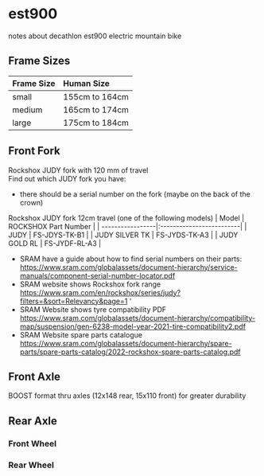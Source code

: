 # est900
notes about decathlon est900 electric mountain bike

## Frame Sizes
| Frame Size    | Human Size     | 
| ------------|:-----------------|
| small       | 155cm to 164cm   | 
| medium      | 165cm to 174cm   |
| large       | 175cm to 184cm   |

## Front Fork
Rockshox JUDY fork with 120 mm of travel <br>
Find out which JUDY fork you have:
- there should be a serial number on the fork (maybe on the back of the crown)

Rockshox JUDY fork 12cm travel (one of the following models)
| Model            | ROCKSHOX Part Number     | 
| -----------------|:-------------------------|
| JUDY             |      FS-JDYS-TK-B1       | 
| JUDY SILVER TK   |      FS-JYDS-TK-A3       |
| JUDY GOLD RL     |      FS-JYDF-RL-A3       |


- SRAM have a guide about how to find serial numbers on their parts: <br>
https://www.sram.com/globalassets/document-hierarchy/service-manuals/component-serial-number-locator.pdf
- SRAM website shows Rockshox fork range <br>
https://www.sram.com/en/rockshox/series/judy?filters=&sort=Relevancy&page=1 '
- SRAM Website shows tyre compatibility PDF <br>
https://www.sram.com/globalassets/document-hierarchy/compatibility-map/suspension/gen-6238-model-year-2021-tire-compatibility2.pdf
- SRAM Website spare parts catalogue <br>
https://www.sram.com/globalassets/document-hierarchy/spare-parts/spare-parts-catalog/2022-rockshox-spare-parts-catalog.pdf


## Front Axle
BOOST format thru axles (12x148 rear, 15x110 front) for greater durability

## Rear Axle

### Front Wheel

### Rear Wheel




